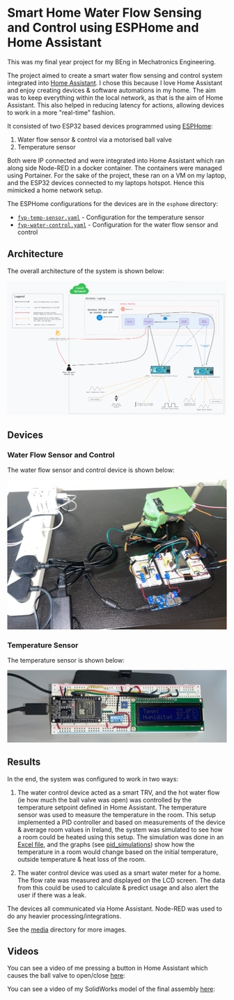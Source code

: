# Smart Home Water Flow Sensing and Control using ESPHome and Home Assistant

This was my final year project for my BEng in Mechatronics Engineering.

The project aimed to create a smart water flow sensing and control system integrated into [Home Assistant](https://www.home-assistant.io/). I chose this because I love Home Assistant and enjoy creating devices & software automations in my home. The aim was to keep everything within the local network, as that is the aim of Home Assistant. This also helped in reducing latency for actions, allowing devices to work in a more "real-time" fashion.

It consisted of two ESP32 based devices programmed using [ESPHome](https://esphome.io/):

1. Water flow sensor & control via a motorised ball valve
2. Temperature sensor

Both were IP connected and were integrated into Home Assistant which ran along side Node-RED in a docker container. The containers were managed using Portainer. For the sake of the project, these ran on a VM on my laptop, and the ESP32 devices connected to my laptops hotspot. Hence this mimicked a home network setup.

The ESPHome configurations for the devices are in the `esphome` directory:

- [`fyp-temp-sensor.yaml`](esphome/fyp-temp-sensor.yaml) - Configuration for the temperature sensor
- [`fyp-water-control.yaml`](esphome/fyp-water-control.yaml) - Configuration for the water flow sensor and control

## Architecture

The overall architecture of the system is shown below:

![Architecture](./media/architecture.png)

## Devices

### Water Flow Sensor and Control

The water flow sensor and control device is shown below:

![Water Flow Sensor and Control](./water_control_device.JPEG)

### Temperature Sensor

The temperature sensor is shown below:

![Temperature Sensor](./temp_sensor_device.jpg)

## Results

In the end, the system was configured to work in two ways:

1. The water control device acted as a smart TRV, and the hot water flow (ie how much the ball valve was open) was controlled by the temperature setpoint defined in Home Assistant. The temperature sensor was used to measure the temperature in the room. This setup implemented a PID controller and based on measurements of the device & average room values in Ireland, the system was simulated to see how a room could be heated using this setup. The simulation was done in an [Excel file](https://docs.google.com/spreadsheets/d/1R-e4HWdBuG948Ufl9aNrg3_9wH5RYTUA/edit?usp=sharing&ouid=111026779034388612254&rtpof=true&sd=true), and the graphs (see [pid_simulations](./pid_simulations)) show how the temperature in a room would change based on the initial temperature, outside temperature & heat loss of the room.

2. The water control device was used as a smart water meter for a home. The flow rate was measured and displayed on the LCD screen. The data from this could be used to calculate & predict usage and also alert the user if there was a leak.

The devices all communicated via Home Assistant. Node-RED was used to do any heavier processing/integrations.

See the [media](./media) directory for more images.

## Videos

You can see a video of me pressing a button in Home Assistant which causes the ball valve to open/close [here](https://drive.google.com/file/d/139T37PPl8u4V6MZUj5RB6bhB8E7ICn2o/view?usp=sharing):

You can see a video of my SolidWorks model of the final assembly [here](https://drive.google.com/file/d/1ycCI5a3zN7IQQQPo0uJfQ2lbNPvKIrb1/view?usp=sharing):

